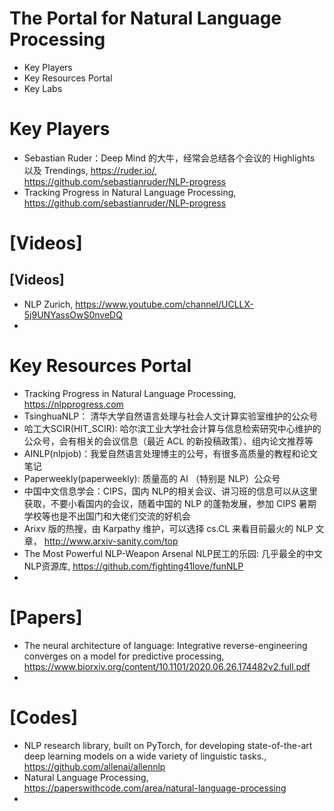 # The Portal for Natural Language Processing

+ Key Players
+ Key Resources Portal
+ Key Labs

# Key Players
+ Sebastian Ruder：Deep Mind 的大牛，经常会总结各个会议的 Highlights 以及 Trendings, https://ruder.io/, https://github.com/sebastianruder/NLP-progress
+ Tracking Progress in Natural Language Processing, https://github.com/sebastianruder/NLP-progress


# [Videos]

## [Videos]
+ NLP Zurich, https://www.youtube.com/channel/UCLLX-5j9UNYassOwS0nveDQ
+ 

# Key Resources Portal
+ Tracking Progress in Natural Language Processing, https://nlpprogress.com
+ TsinghuaNLP： 清华大学自然语言处理与社会人文计算实验室维护的公众号
+ 哈工大SCIR(HIT_SCIR): 哈尔滨工业大学社会计算与信息检索研究中心维护的公众号，会有相关的会议信息（最近 ACL 的新投稿政策）、组内论文推荐等
+ AINLP(nlpjob)：我爱自然语言处理博主的公号，有很多高质量的教程和论文笔记
+ Paperweekly(paperweekly): 质量高的 AI （特别是 NLP）公众号
+ 中国中文信息学会：CIPS，国内 NLP的相关会议、讲习班的信息可以从这里获取，不要小看国内的会议，随着中国的 NLP 的蓬勃发展，参加 CIPS 暑期学校等也是不出国门和大佬们交流的好机会
+ Arixv 版的热搜，由 Karpathy 维护，可以选择 cs.CL 来看目前最火的 NLP 文章， http://www.arxiv-sanity.com/top
+ The Most Powerful NLP-Weapon Arsenal NLP民工的乐园: 几乎最全的中文NLP资源库, https://github.com/fighting41love/funNLP
+ 

# [Papers]
+ The neural architecture of language: Integrative reverse-engineering converges on a model for predictive processing, https://www.biorxiv.org/content/10.1101/2020.06.26.174482v2.full.pdf
+ 

# [Codes]
+ NLP research library, built on PyTorch, for developing state-of-the-art deep learning models on a wide variety of linguistic tasks., https://github.com/allenai/allennlp
+ Natural Language Processing, https://paperswithcode.com/area/natural-language-processing
+ 

